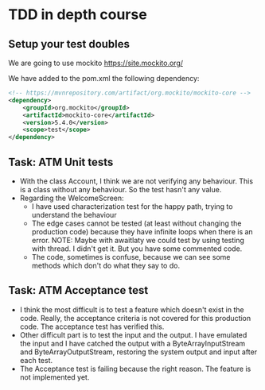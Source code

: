 # TDD in depth course

## Setup your test doubles

We are going to use mockito https://site.mockito.org/

We have added to the pom.xml the following dependency:

```xml
<!-- https://mvnrepository.com/artifact/org.mockito/mockito-core -->
<dependency>
    <groupId>org.mockito</groupId>
    <artifactId>mockito-core</artifactId>
    <version>5.4.0</version>
    <scope>test</scope>
</dependency>

```

## Task: ATM Unit tests

- With the class Account, I think we are not verifying any behaviour. This is a class without
  any behaviour. So the test hasn't any value.
- Regarding the WelcomeScreen:
    - I have used characterization test for the happy path, trying to understand the behaviour
    - The edge cases cannot be tested (at least without changing the production code) because they
      have infinite loops when there is an error.
      NOTE: Maybe with awaitlaty we could test by using testing with thread. I didn't get it. But you
      have some commented code.
    - The code, sometimes is confuse, because we can see some methods which don't do what they say to do.

## Task: ATM Acceptance test

- I think the most difficult is to test a feature which doesn't exist in the code. Really,
  the acceptance criteria is not covered for this production code. The acceptance test has
  verified this.
- Other difficult part is to test the input and the output. I have emulated the input and I
  have catched the output with a ByteArrayInputStream and ByteArrayOutputStream, restoring the
  system output and input after each test.
- The Acceptance test is failing because the right reason. The feature is not implemented yet.

